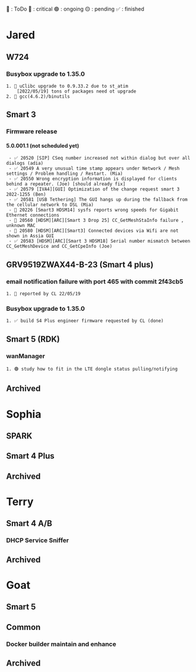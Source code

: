 📌 : ToDo
🔴 : critical
🟢 : ongoing
🟡 : pending
✅ : finished

# Jared

## W724

### Busybox upgrade to 1.35.0

	1. 🔴 uClibc upgrade to 0.9.33.2 due to st_atim
		[2022/05/19] tons of packages need ot upgrade
	2. 🔴 gcc(4.6.2)/binutils
   
## Smart 3

### Firmware release

#### 5.0.001.1 (not scheduled yet)

     - ✅ 20520 [SIP] CSeq number increased not within dialog but over all dialogs (adia)
	 - ✅ 20549 A very unusual time stamp appears under Network / Mesh settings / Problem handling / Restart. (Mia)
	 - ✅ 20550 Wrong encryption information is displayed for clients behind a repeater. (Joe) [should already fix]
	 - ✅ 20579 [IVA4][GUI] Optimization of the change request smart 3 2022-1255 (Ben)
	 - ✅ 20581 [USB Tethering] The GUI hangs up during the fallback from the cellular network to DSL (Mia)
	 - 📌 20226 [Smart3 HDSM14] sysfs reports wrong speeds for Gigabit Ethernet connections
	 - 📌 20560 [HDSM][ARC][Smart 3 Drop 25] CC_GetMeshStaInfo failure , unknown MAC
	 - 📌 20580 [HDSM][ARC][Smart3] Connected devices via Wifi are not shown in Assia GUI
	 - ✅ 20583 [HDSM][ARC][Smart 3 HDSM18] Serial number mismatch between CC_GetMeshDevice and CC_GetCpeInfo (Joe)

## GRV9519ZWAX44-B-23 (Smart 4 plus)

### email notification failure with port 465 with commit 2f43cb5

	1. 📌 reported by CL 22/05/19
	
### Busybox upgrade to 1.35.0

    1. ✅ build S4 Plus engineer firmware requested by CL (done)


## Smart 5 (RDK)

### wanManager

	1. 🟢 study how to fit in the LTE dongle status pulling/notifying


## Archived


# Sophia

## SPARK

## Smart 4 Plus

## Archived

# Terry

## Smart 4 A/B

### DHCP Service Sniffer

## Archived

# Goat

## Smart 5

## Common

### Docker builder maintain and enhance

## Archived
